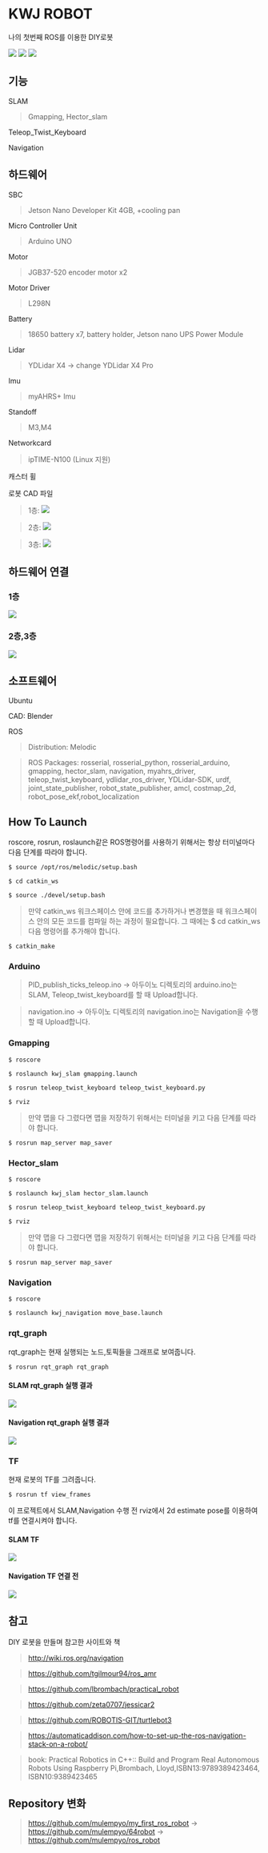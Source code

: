 <H1>KWJ ROBOT</H1>
나의 첫번째 ROS를 이용한 DIY로봇  

<img src="KWJBot1.jpg"/> <img src="KWJBot2.jpg"/> <img src="KWJBot3.jpg"/>
<h2>기능</h2> 
SLAM  

>Gmapping, Hector_slam

Teleop_Twist_Keyboard

Navigation

<h2>하드웨어</h2>

SBC

>Jetson Nano Developer Kit 4GB, +cooling pan

Micro Controller Unit

>Arduino UNO

Motor

>JGB37-520 encoder motor x2

Motor Driver

>L298N

Battery

>18650 battery x7, battery holder, Jetson nano UPS Power Module

Lidar

>YDLidar X4 -> change YDLidar X4 Pro

Imu

>myAHRS+ Imu

Standoff

>M3,M4

Networkcard

>ipTIME-N100 (Linux 지원)

캐스터 휠

로봇 CAD 파일

>1층: <img src = "1층.stl"/>

>2층: <img src = "2층.stl"/>

>3층: <img src = "Lidar Pro.stl"/>

<h2>하드웨어 연결</h2>

<h3>1층</h3>

<img src = "1층 연결.png" />

<h3>2층,3층</h3>

<img src = "2,3층 연결.png" />
<h2>소프트웨어</h2>

Ubuntu

CAD: Blender

ROS

>Distribution: Melodic

>ROS Packages: rosserial, rosserial_python, rosserial_arduino, gmapping, hector_slam, navigation, myahrs_driver, teleop_twist_keyboard, ydlidar_ros_driver, YDLidar-SDK, urdf, joint_state_publisher, robot_state_publisher, amcl, costmap_2d, robot_pose_ekf,robot_localization

<h2>How To Launch</h2>

roscore, rosrun, roslaunch같은 ROS명령어를 사용하기 위해서는 항상 터미널마다 다음 단계를 따라야 합니다.

```$ source /opt/ros/melodic/setup.bash ```

```$ cd catkin_ws```

```$ source ./devel/setup.bash ```

>만약 catkin_ws 워크스페이스 안에 코드를 추가하거나 변경했을 때 워크스페이스 안의 모든 코드를 컴파일 하는 과정이 필요합니다. 그 때에는 $ cd catkin_ws 다음 명령어를 추가해야 합니다.

```$ catkin_make```

<h3>Arduino</h3>

>PID_publish_ticks_teleop.ino -> 아두이노 디렉토리의 arduino.ino는 SLAM, Teleop_twist_keyboard를 할 때 Upload합니다.

>navigation.ino -> 아두이노 디렉토리의 navigation.ino는 Navigation을 수행할 때 Upload합니다.

<h3>Gmapping</h3>

```$ roscore```

```$ roslaunch kwj_slam gmapping.launch```

```$ rosrun teleop_twist_keyboard teleop_twist_keyboard.py```

```$ rviz```

>만약 맵을 다 그렸다면 맵을 저장하기 위해서는 터미널을 키고 다음 단계를 따라야 합니다. 

```$ rosrun map_server map_saver```

<h3>Hector_slam</h3>

```$ roscore```

```$ roslaunch kwj_slam hector_slam.launch```

```$ rosrun teleop_twist_keyboard teleop_twist_keyboard.py```

```$ rviz```

>만약 맵을 다 그렸다면 맵을 저장하기 위해서는 터미널을 키고 다음 단계를 따라야 합니다.

```$ rosrun map_server map_saver```

<h3>Navigation</h3>

```$ roscore```

```$ roslaunch kwj_navigation move_base.launch```

<h3>rqt_graph</h3>

rqt_graph는 현재 실행되는 노드,토픽들을 그래프로 보여줍니다.

```$ rosrun rqt_graph rqt_graph```

<h4> SLAM rqt_graph 실행 결과</h4>

<img src ="gmapping rqt_graph.png"/>

<h4>Navigation rqt_graph 실행 결과</h4>

<img src ="Navi rqt_graph.png"/>

<h3> TF </h3>

현재 로봇의 TF를 그려줍니다.

```$ rosrun tf view_frames```

이 프로젝트에서 SLAM,Navigation 수행 전 rviz에서 2d estimate pose를 이용하여 tf를 연결시켜야 합니다.

<h4>SLAM TF</h4>

<img src ="gmapping TF.png"/>

<h4>Navigation TF 연결 전</h4>

<img src="Navi TF.png"/>

<h2>참고</h2>

DIY 로봇을 만들며 참고한 사이트와 책

>http://wiki.ros.org/navigation

>https://github.com/tgilmour94/ros_amr

>https://github.com/lbrombach/practical_robot

>https://github.com/zeta0707/jessicar2

>https://github.com/ROBOTIS-GIT/turtlebot3

>https://automaticaddison.com/how-to-set-up-the-ros-navigation-stack-on-a-robot/

>book: Practical Robotics in C++:: Build and Program Real Autonomous Robots Using Raspberry Pi,Brombach, Lloyd,ISBN13:9789389423464, ISBN10:9389423465

<h2>Repository 변화</h2>

>https://github.com/mulempyo/my_first_ros_robot -> https://github.com/mulempyo/64robot -> https://github.com/mulempyo/ros_robot




